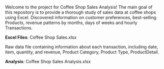 Welcome to the project for Coffee Shop Sales Analysis! The main goal of this repository is to provide a thorough study of sales data at coffee shops using Excel. Discovered information on customer preferences, best-selling Products, revenue patterns by months, days of weeks and  hourly Transactions.

**Excel Files**: 
Coffee Shop Sales.xlsx

Raw data file containing information about each transaction, including date, item, quantity, and revenue, Product Category, Product Type, ProductDetail.

**Analysis**: Coffee Shop Sales Analysis.xlsx
